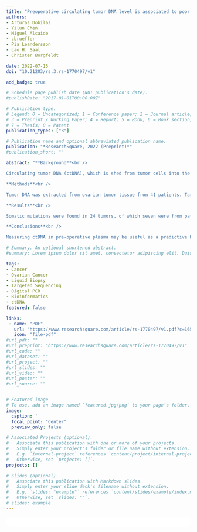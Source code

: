 ```yaml
---
title: "Preoperative circulating tumor DNA level is associated to poor overall survival in patients with ovarian cancer"
authors:
- Arturas Dobilas
- Yilun Chen
- Miguel Alcaide
- cbrueffer
- Pia Leandersson
- Lao H. Saal
- Christer Borgfeldt

date: 2022-07-15
doi: "10.21203/rs.3.rs-1770497/v1"

add_badge: true

# Schedule page publish date (NOT publication's date).
#publishDate: "2017-01-01T00:00:00Z"

# Publication type.
# Legend: 0 = Uncategorized; 1 = Conference paper; 2 = Journal article;
# 3 = Preprint / Working Paper; 4 = Report; 5 = Book; 6 = Book section;
# 7 = Thesis; 8 = Patent
publication_types: ["3"]

# Publication name and optional abbreviated publication name.
publication: "*ResearchSquare, 2022 (Preprint)*"
#publication_short: ""

abstract: "**Background**<br />

Circulating tumor DNA (ctDNA), which is shed from tumor cells into the blood, is a promising minimal-invasive method for cancer diagnostics and monitoring. The aim of this study was to evaluate preoperative ctDNA levels in the plasma of patients with ovarian cancer and correlate the levels to clinicopathological parameters and patient outcome.<br />

**Methods**<br />

Tumor DNA was extracted from ovarian tumor tissue from 41 patients. Targeted sequencing using a panel of 127 genes recurrently mutated in cancer was performed to identify candidate somatic mutations in the tumor DNA. SAGAsafe digital PCR (dPCR) assays targeting the candidate mutations were used to measure ctDNA levels in patient plasma samples, obtained prior to surgery, to evaluate ctDNA levels in terms of mutant copy number/mL and variant allele frequency.<br />

**Results**<br />

Somatic mutations were found in 24 tumors, of which seven were from patients with borderline, and 17 with invasive cancer diagnosis. TP53 was the most frequently mutated gene. Fifteen of 24 patients had detectable ctDNA levels in pre-operative plasma. Plasma ctDNA mutant concentration increased with higher stage (p<sub>trend</sub> <0.001). Cancer patients with more than 10 ctDNA mutant copies/mL in plasma prior to surgery had significantly worse overall survival (p = 0.008).<br />

**Conclusions**<br />

Measuring ctDNA in pre-operative plasma may be useful as a predictive biomarker for tumor staging and prognosis in ovarian cancer patients."

# Summary. An optional shortened abstract.
#summary: Lorem ipsum dolor sit amet, consectetur adipiscing elit. Duis posuere tellus ac convallis placerat. Proin tincidunt magna sed ex sollicitudin condimentum.

tags:
- Cancer
- Ovarian Cancer
- Liquid Biopsy
- Targeted Sequencing
- Digital PCR
- Bioinformatics
- ctDNA
featured: false

links:
 - name: "PDF"
   url: "https://www.researchsquare.com/article/rs-1770497/v1.pdf?c=1657923160000"
   icon: "file-pdf"
#url_pdf: ""
#url_preprint: "https://www.researchsquare.com/article/rs-1770497/v1"
#url_code: ""
#url_dataset: ""
#url_project: ""
#url_slides: ""
#url_video: ""
#url_poster: ""
#url_source: ""


# Featured image
# To use, add an image named `featured.jpg/png` to your page's folder. 
image:
  caption: ''
  focal_point: "Center"
  preview_only: false

# Associated Projects (optional).
#   Associate this publication with one or more of your projects.
#   Simply enter your project's folder or file name without extension.
#   E.g. `internal-project` references `content/project/internal-project/index.md`.
#   Otherwise, set `projects: []`.
projects: []

# Slides (optional).
#   Associate this publication with Markdown slides.
#   Simply enter your slide deck's filename without extension.
#   E.g. `slides: "example"` references `content/slides/example/index.md`.
#   Otherwise, set `slides: ""`.
# slides: example
---
```


<html>
  <style>
    section {
        background: white;
        color: black;
        border-radius: 1em;
        padding: 1em;
        left: 50% }
    #inner {
        display: inline-block;
        display: flex;
        align-items: center;
        justify-content: center }
  </style>
  <section>
    <div id="inner">
      <script type='text/javascript' src='https://d1bxh8uas1mnw7.cloudfront.net/assets/embed.js'></script>
        <span style="float:left";
          class="__dimensions_badge_embed__"
          data-doi="https://doi.org/10.21203/rs.3.rs-1770497/v1"
          data-hide-zero-citations="true"
          data-legend="always">
        </span>
      <script async src="https://badge.dimensions.ai/badge.js" charset="utf-8"></script>
        <div style="float:right";
          data-link-target="_blank"
          data-badge-details="right"
          data-badge-type="medium-donut"
          data-doi="https://doi.org/10.21203/rs.3.rs-1770497/v1"
          data-condensed="true"
          data-hide-no-mentions="true"
          class="altmetric-embed">
        </div>
    </div>
  </section>
